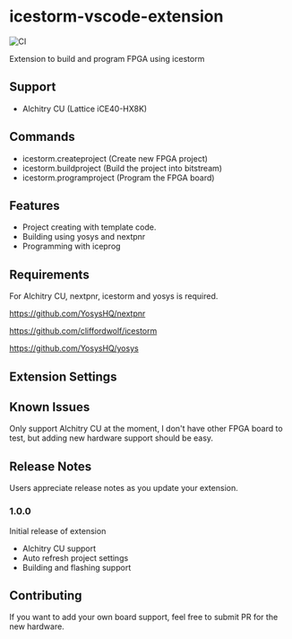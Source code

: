 # icestorm-vscode-extension

![CI](https://github.com/r1cebank/icestorm-vscode-extension/workflows/CI/badge.svg)

Extension to build and program FPGA using icestorm

## Support

* Alchitry CU (Lattice iCE40-HX8K)

## Commands

* icestorm.createproject (Create new FPGA project)
* icestorm.buildproject (Build the project into bitstream)
* icestorm.programproject (Program the FPGA board)

## Features

* Project creating with template code.
* Building using yosys and nextpnr
* Programming with iceprog

## Requirements

For Alchitry CU, nextpnr, icestorm and yosys is required.

https://github.com/YosysHQ/nextpnr

https://github.com/cliffordwolf/icestorm

https://github.com/YosysHQ/yosys


## Extension Settings

## Known Issues

Only support Alchitry CU at the moment, I don't have other FPGA board to test, but adding new hardware support should be easy.

## Release Notes

Users appreciate release notes as you update your extension.

### 1.0.0

Initial release of extension

* Alchitry CU support
* Auto refresh project settings
* Building and flashing support

## Contributing
If you want to add your own board support, feel free to submit PR for the new hardware.
